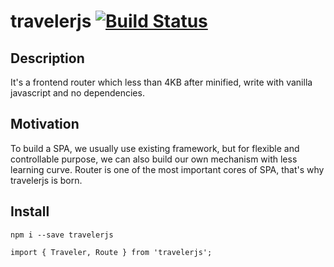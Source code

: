 # travelerjs  [![Build Status](https://travis-ci.org/fatzchang/travelerjs.svg?branch=master)](https://travis-ci.org/fatzchang/travelerjs)

## Description
It's a frontend router which less than 4KB after minified, write with vanilla javascript and no dependencies.

## Motivation
To build a SPA, we usually use existing framework, but for flexible and controllable purpose, we can also build our own mechanism with less learning curve. Router is one of the most important cores of SPA, that's why travelerjs is born.

## Install
```npm i --save travelerjs```

```import { Traveler, Route } from 'travelerjs';```
